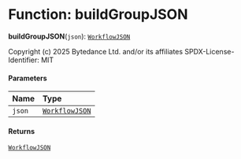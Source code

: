 # Function: buildGroupJSON

**buildGroupJSON**(`json`): [`WorkflowJSON`](/auto-docs/free-layout-editor/interfaces/WorkflowJSON.md)

Copyright (c) 2025 Bytedance Ltd. and/or its affiliates
SPDX-License-Identifier: MIT

#### Parameters

| Name | Type |
| :------ | :------ |
| `json` | [`WorkflowJSON`](/auto-docs/free-layout-editor/interfaces/WorkflowJSON.md) |

#### Returns

[`WorkflowJSON`](/auto-docs/free-layout-editor/interfaces/WorkflowJSON.md)
